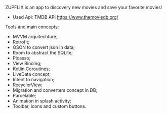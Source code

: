 ZUPFLIX is an app to discovery new movies and save your favorite movies!

- Used Api: TMDB API https://www.themoviedb.org/

Tools and main concepts: 

- MVVM arquitechture;
- Retrofit;
- GSON to convert json in data;
- Room to abstract the SQLite;
- Picasso;
- View Binding;
- Kotlin Coroutines;
- LiveData concept;
- Intent to navigation;
- RecyclerView;
- Migration and converters concept in DB;
- Parcelable;
- Animation in splash activity;
- Toolbar, icons and custom buttons.



